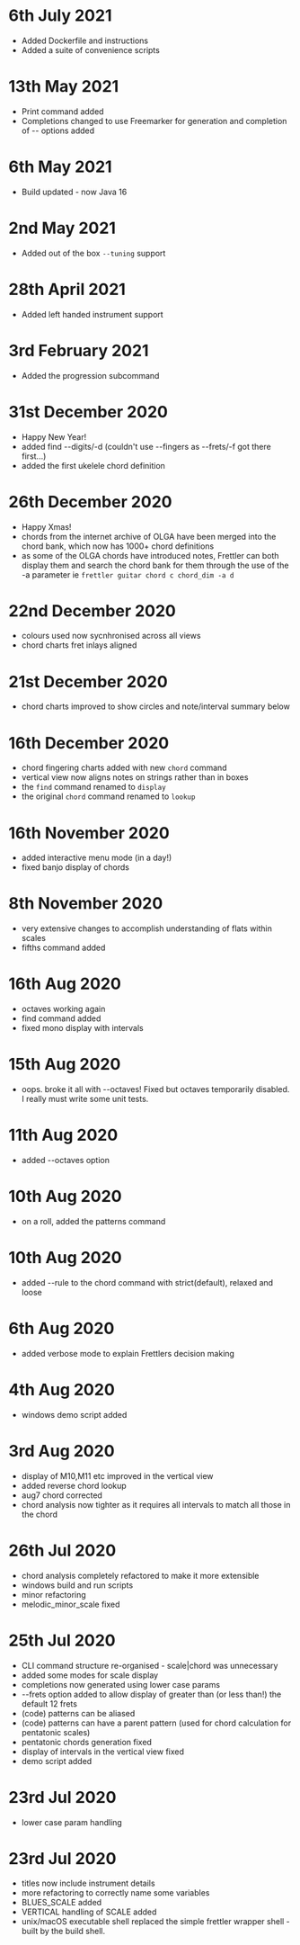 # 6th July 2021
- Added Dockerfile and instructions
- Added a suite of convenience scripts

# 13th May 2021
- Print command added
- Completions changed to use Freemarker for generation and completion of -- options added

# 6th May 2021
- Build updated - now Java 16

# 2nd May 2021
- Added out of the box `--tuning` support

# 28th April 2021
- Added left handed instrument support

# 3rd February 2021
- Added the progression subcommand

# 31st December 2020
- Happy New Year!
- added find --digits/-d (couldn't use --fingers as --frets/-f got there first...)
- added the first ukelele chord definition

# 26th December 2020
- Happy Xmas!
- chords from the internet archive of OLGA have been merged into the chord bank, which now has 1000+ chord definitions
- as some of the OLGA chords have introduced notes, Frettler can both display them and search the chord bank for them
through the use of the -a parameter ie `frettler guitar chord c chord_dim -a d`

# 22nd December 2020
- colours used now sycnhronised across all views
- chord charts fret inlays aligned

# 21st December 2020
- chord charts improved to show circles and note/interval summary below

# 16th December 2020
- chord fingering charts added with new `chord` command
- vertical view now aligns notes on strings rather than in boxes
- the `find` command renamed to `display`
- the original `chord` command renamed to `lookup`

# 16th November 2020
- added interactive menu mode (in a day!)
- fixed banjo display of chords

# 8th November 2020
- very extensive changes to accomplish understanding of flats within scales
- fifths command added

# 16th Aug 2020
- octaves working again
- find command added
- fixed mono display with intervals

# 15th Aug 2020
- oops. broke it all with --octaves! Fixed but octaves temporarily disabled. I really must write some unit tests.

# 11th Aug 2020
- added --octaves option

# 10th Aug 2020
- on a roll, added the patterns command

# 10th Aug 2020
- added --rule to the chord command with strict(default), relaxed and loose

# 6th Aug 2020
- added verbose mode to explain Frettlers decision making

# 4th Aug 2020
- windows demo script added

# 3rd Aug 2020
- display of M10,M11 etc improved in the vertical view
- added reverse chord lookup
- aug7 chord corrected
- chord analysis now tighter as it requires all intervals to match all those in the chord

# 26th Jul 2020
- chord analysis completely refactored to make it more extensible
- windows build and run scripts
- minor refactoring
- melodic_minor_scale fixed

# 25th Jul 2020
- CLI command structure re-organised - scale|chord was unnecessary
- added some modes for scale display
- completions now generated using lower case params
- --frets option added to allow display of greater than (or less than!) the default 12 frets 
- (code) patterns can be aliased
- (code) patterns can have a parent pattern (used for chord calculation for pentatonic scales)
- pentatonic chords generation fixed
- display of intervals in the vertical view fixed
- demo script added

# 23rd Jul 2020
- lower case param handling

# 23rd Jul 2020
- titles now include instrument details
- more refactoring to correctly name some variables
- BLUES_SCALE added
- VERTICAL handling of SCALE added
- unix/macOS executable shell replaced the simple frettler wrapper shell - built by the build shell. 
